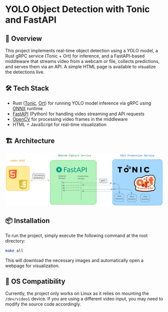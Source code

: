 # YOLO Object Detection with Tonic and FastAPI

## 📝 Overview

This project implements real-time object detection using a YOLO model, a Rust gRPC service (Tonic + Ort)
for inference, and a FastAPI-based middleware that streams video from a webcam or file,
collects predictions, and serves them via an API.
A simple HTML page is available to visualize the detections live.

## 🛠️ Tech Stack

  - Rust ([Tonic], [Ort]) for running YOLO model inference via gRPC using [ONNX] runtime
  - [FastAPI] (Python) for handling video streaming and API requests
  - [OpenCV] for processing video frames in the middleware
  - HTML + JavaScript for real-time visualization

## 🏗️ Architecture

![Alt text](./docs/images/yolo-tonic.png)

## ️📦 Installation

To run the project, simply execute the following command at the root directory:

```bash
make all
```

This will download the necessary images and automatically open a webpage for visualization.

## 🐧 OS Compatibility

Currently, the project only works on Linux as it relies on mounting the `/dev/video1` device.
If you are using a different video input, you may need to modify the source code accordingly.

<!--references-->
[ONNX]: https://onnx.ai/
[Tonic]: https://docs.rs/tonic/latest/tonic/
[Ort]: https://ort.pyke.io/
[FastAPI]: https://fastapi.tiangolo.com/
[OpenCV]: https://opencv.org/
